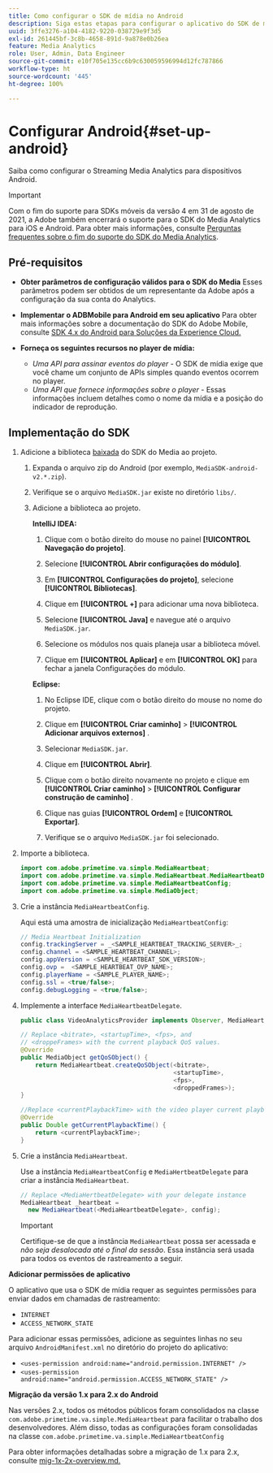 ```yaml
---
title: Como configurar o SDK de mídia no Android
description: Siga estas etapas para configurar o aplicativo do SDK de mídia no Android.
uuid: 3ffe3276-a104-4182-9220-038729e9f3d5
exl-id: 261445bf-3c8b-4658-891d-9a878e0b26ea
feature: Media Analytics
role: User, Admin, Data Engineer
source-git-commit: e10f705e135cc6b9c630059596994d12fc787866
workflow-type: ht
source-wordcount: '445'
ht-degree: 100%

---
```


# Configurar Android{#set-up-android}

Saiba como configurar o Streaming Media Analytics para dispositivos Android.

>[!IMPORTANT]
>
>Com o fim do suporte para SDKs móveis da versão 4 em 31 de agosto de 2021, a Adobe também encerrará o suporte para o SDK do Media Analytics para iOS e Android.  Para obter mais informações, consulte [Perguntas frequentes sobre o fim do suporte do SDK do Media Analytics](/help/sdk-implement/end-of-support-faqs.md).


## Pré-requisitos

* **Obter parâmetros de configuração válidos para o SDK do Media** Esses parâmetros podem ser obtidos de um representante da Adobe após a configuração da sua conta do Analytics.
* **Implementar o ADBMobile para Android em seu aplicativo** 
Para obter mais informações sobre a documentação do SDK do Adobe Mobile, consulte [SDK 4.x do Android para Soluções da Experience Cloud.](https://experienceleague.adobe.com/docs/mobile-services/android/overview.html?lang=pt-BR)

* **Forneça os seguintes recursos no player de mídia:**
   * *Uma API para assinar eventos do player* - O SDK de mídia exige que você chame um conjunto de APIs simples quando eventos ocorrem no player.
   * *Uma API que fornece informações sobre o player* - Essas informações incluem detalhes como o nome da mídia e a posição do indicador de reprodução.

## Implementação do SDK

1. Adicione a biblioteca [baixada](/help/sdk-implement/download-sdks.md#download-2x-sdks) do SDK do Media ao projeto.

   1. Expanda o arquivo zip do Android (por exemplo, `MediaSDK-android-v2.*.zip`).
   1. Verifique se o arquivo `MediaSDK.jar` existe no diretório `libs/`.

   1. Adicione a biblioteca ao projeto.

      **IntelliJ IDEA:**

      1. Clique com o botão direito do mouse no painel **[!UICONTROL Navegação do projeto]**.
      1. Selecione **[!UICONTROL Abrir configurações do módulo]**.
      1. Em **[!UICONTROL Configurações do projeto]**, selecione **[!UICONTROL Bibliotecas]**.

      1. Clique em **[!UICONTROL +]** para adicionar uma nova biblioteca.
      1. Selecione **[!UICONTROL Java]** e navegue até o arquivo `MediaSDK.jar`.

      1. Selecione os módulos nos quais planeja usar a biblioteca móvel.
      1. Clique em **[!UICONTROL Aplicar]** e em **[!UICONTROL OK]** para fechar a janela Configurações do módulo.

      **Eclipse:**

      1. No Eclipse IDE, clique com o botão direito do mouse no nome do projeto.
      1. Clique em **[!UICONTROL Criar caminho]** > **[!UICONTROL Adicionar arquivos externos]** .
      1. Selecionar `MediaSDK.jar`.
      1. Clique em **[!UICONTROL Abrir]**.
      1. Clique com o botão direito novamente no projeto e clique em **[!UICONTROL Criar caminho]** > **[!UICONTROL Configurar construção de caminho]** .
      1. Clique nas guias **[!UICONTROL Ordem]** e **[!UICONTROL Exportar]**.

      1. Verifique se o arquivo `MediaSDK.jar` foi selecionado.


1. Importe a biblioteca.

   ```java
   import com.adobe.primetime.va.simple.MediaHeartbeat;
   import com.adobe.primetime.va.simple.MediaHeartbeat.MediaHeartbeatDelegate;
   import com.adobe.primetime.va.simple.MediaHeartbeatConfig;
   import com.adobe.primetime.va.simple.MediaObject;
   ```

1. Crie a instância `MediaHeartbeatConfig`.

   Aqui está uma amostra de inicialização `MediaHeartbeatConfig`:

   ```java
   // Media Heartbeat Initialization
   config.trackingServer = _<SAMPLE_HEARTBEAT_TRACKING_SERVER>_;
   config.channel = <SAMPLE_HEARTBEAT_CHANNEL>;
   config.appVersion = <SAMPLE_HEARTBEAT_SDK_VERSION>;
   config.ovp =  <SAMPLE_HEARTBEAT_OVP_NAME>;
   config.playerName = <SAMPLE_PLAYER_NAME>;
   config.ssl = <true/false>;
   config.debugLogging = <true/false>;
   ```

1. Implemente a interface `MediaHeartbeatDelegate`.

   ```java
   public class VideoAnalyticsProvider implements Observer, MediaHeartbeatDelegate{}
   ```

   ```java
   // Replace <bitrate>, <startupTime>, <fps>, and  
   // <droppeFrames> with the current playback QoS values.  
   @Override
   public MediaObject getQoSObject() {
       return MediaHeartbeat.createQoSObject(<bitrate>,  
                                             <startupTime>,  
                                             <fps>,  
                                             <droppedFrames>);
   }
   
   //Replace <currentPlaybackTime> with the video player current playback time
   @Override
   public Double getCurrentPlaybackTime() {
       return <currentPlaybackTime>;
   }
   ```

1. Crie a instância `MediaHeartbeat`.

   Use a instância `MediaHeartbeatConfig` e `MediaHertbeatDelegate` para criar a instância `MediaHeartbeat`.

   ```java
   // Replace <MediaHertbeatDelegate> with your delegate instance
   MediaHeartbeat _heartbeat =  
     new MediaHeartbeat(<MediaHeartbeatDelegate>, config);
   ```

   >[!IMPORTANT]
   >
   >Certifique-se de que a instância `MediaHeartbeat` possa ser acessada e *não seja desalocada até o final da sessão*. Essa instância será usada para todos os eventos de rastreamento a seguir.

**Adicionar permissões de aplicativo**

O aplicativo que usa o SDK de mídia requer as seguintes permissões para enviar dados em chamadas de rastreamento:

* `INTERNET`
* `ACCESS_NETWORK_STATE`

Para adicionar essas permissões, adicione as seguintes linhas no seu arquivo `AndroidManifest.xml` no diretório do projeto do aplicativo:

* `<uses-permission android:name="android.permission.INTERNET" />`
* `<uses-permission android:name="android.permission.ACCESS_NETWORK_STATE" />`

**Migração da versão 1.x para 2.x do Android**

Nas versões 2.x, todos os métodos públicos foram consolidados na classe `com.adobe.primetime.va.simple.MediaHeartbeat` para facilitar o trabalho dos desenvolvedores. Além disso, todas as configurações foram consolidadas na classe `com.adobe.primetime.va.simple.MediaHeartbeatConfig`

Para obter informações detalhadas sobre a migração de 1.x para 2.x, consulte [mig-1x-2x-overview.md.](/help/sdk-implement/va-1x-to-2x/mig-1x-2x-overview.md)
